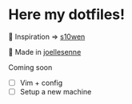 # Here my dotfiles!

🦄 Inspiration => [s10wen](https://github.com/s10wen/dotfiles)

🌈 Made in [joellesenne](https://github.com/joellesenne)

Coming soon

- [ ] Vim + config
- [ ] Setup a new machine